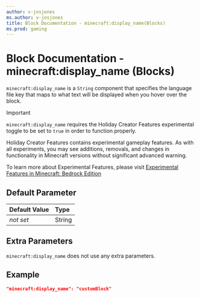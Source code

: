 ```yaml
---
author: v-josjones
ms.author: v-josjones
title: Block Documentation - minecraft:display_name(Blocks)
ms.prod: gaming
---
```


# Block Documentation - minecraft:display_name (Blocks)

`minecraft:display_name` is a `String` component that specifies the language file key that maps to what text will be displayed when you hover over the block.

>[!IMPORTANT]
> `minecraft:display_name` requires the Holiday Creator Features experimental toggle to be set to `true` in order to function properly.
>
>Holiday Creator Features contains experimental gameplay features. As with all experiments, you may see additions, removals, and changes in functionality in Minecraft versions without significant advanced warning.
>
>To learn more about Experimental Features, please visit [Experimental Features in Minecraft: Bedrock Edition](../../../../../Documents/ExperimentalFeaturesToggle.md)

## Default Parameter

|Default Value|Type |
|:----|:----|
|*not set*| String|

## Extra Parameters

`minecraft:display_name` does not use any extra parameters.

## Example

```json
"minecraft:display_name": "customBlock"
```
